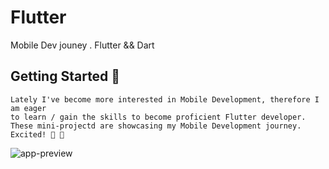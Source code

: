 # Flutter
Mobile Dev jouney . Flutter &amp;&amp; Dart


## Getting Started 🎯

    Lately I've become more interested in Mobile Development, therefore I am eager
    to learn / gain the skills to become proficient Flutter developer.
    These mini-projectd are showcasing my Mobile Development journey.
    Excited! 🥹 📲

![app-preview](https://images.unsplash.com/photo-1632594737623-bea601083890?ixlib=rb-4.0.3&ixid=M3wxMjA3fDB8MHxzZWFyY2h8NXx8bGV0cyUyMHN0YXJ0fGVufDB8fDB8fHww&auto=format&fit=crop&w=200&q=60)

